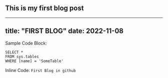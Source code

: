 ## This is my first blog post

---
title: "FIRST BLOG"
date: 2022-11-08
---

Sample Code Block:

 ```tsql
 SELECT *
 FROM sys.tables
 WHERE [name] = 'SomeTable'
 ```
Inline Code:
`First Blog in github`
